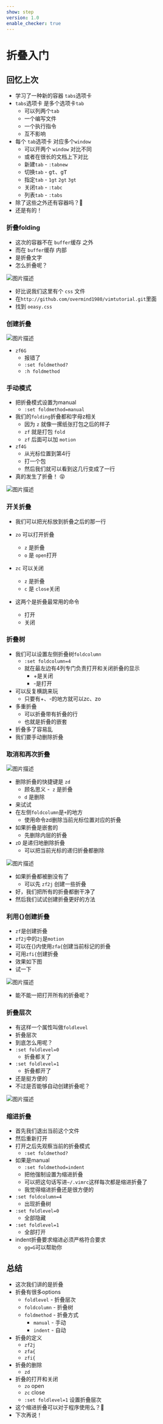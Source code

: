 ```yaml
---
show: step
version: 1.0
enable_checker: true
---
```


# 折叠入门

## 回忆上次

- 学习了一种新的容器 `tabs`选项卡
- `tabs`选项卡 是多个选项卡`tab`
	- 可以列两个`tab`
	- 一个编写文件
	- 一个执行指令
	- 互不影响
- 每个 `tab`选项卡 对应多个`window`
	- 可以开两个 `window` 对比不同
	- 或者在很长的文档上下对比
	- 新建`tab` - `:tabnew`
	- 切换`tab` - <kbd>g</kbd><kbd>t</kbd>、<kbd>g</kbd><kbd>T</kbd>
	- 指定`tab` - `1gt` `2gt` `3gt`
	- 关闭`tab` - `:tabc`
	- 列表`tab` - `:tabs`
- 除了这些之外还有容器吗？🤔
- 还是有的！

### 折叠folding
- 这次的容器不在 `buffer`缓存 之外
- 而在 `buffer`缓存 内部
- 是折叠文字
- 怎么折叠呢？

![图片描述](https://doc.shiyanlou.com/courses/uid1190679-20210723-1627051713865)

- 好比说我们这里有个 `css` 文件
- 在`http://github.com/overmind1980/vimtutorial.git`里面 
- 找到 `oeasy.css`

### 创建折叠

![图片描述](https://doc.shiyanlou.com/courses/uid1190679-20210723-1627051997859)
- `zf6G`
	- 报错了
	- `:set foldmethod?`
	- `:h foldmethod`

### 手动模式
- 把折叠模式设置为manual
	- `:set foldmethod=manual`
- 我们的`folding`折叠都和字母z相关
	- 因为 `z` 就像一摞纸张打包之后的样子
	- `zf` 就是打包 `fold`
	- `zf` 后面可以加 `motion`
- `zf4G` 
	- 从光标位置到第4行
	- 打一个包
	- 然后我们就可以看到这几行变成了一行
- 真的发生了折叠！ 😝

![图片描述](https://doc.shiyanlou.com/courses/uid1190679-20210723-1627052411049)

### 开关折叠

- 我们可以把光标放到折叠之后的那一行
- `zo` 可以打开折叠
	- `z` 是折叠
	- `o`  是 `open`打开
- `zc` 可以关闭
	- `z` 是折叠
	- `c` 是 `close`关闭

- 这两个是折叠最常用的命令
	- 打开 
	- 关闭

### 折叠树
- 我们可以设置左侧折叠树`foldcolumn`
	- `:set foldcolumn=4`
	- 就在最左边有4列专门负责打开和关闭折叠的显示
		- +是关闭
		- -是打开
 - 可以反复横跳来玩
	- 只要有+、-的地方就可以zc、zo
- 多重折叠
	- 可以折叠带有折叠的行
	- 也就是折叠的嵌套
- 折叠多了容易乱
- 我们要手动删除折叠



### 取消和再次折叠

![图片描述](https://doc.shiyanlou.com/courses/uid1190679-20210724-1627084786031)

- 删除折叠的快捷键是 `zd`
	- 顾名思义
	-` z` 是折叠
	- `d` 是删除
- 来试试
- 在左侧`foldcolumn`是`+`的地方
	- 使用命令zd删除当前光标位置对应的折叠
- 如果折叠是嵌套的
	- 先删除内层的折叠
- `zD` 是递归地删除折叠
	- 可以把当前光标的递归折叠都删除


![图片描述](https://doc.shiyanlou.com/courses/uid1190679-20210724-1627085128856)

- 如果折叠都被删没有了
	- 可以先 `zf2j` 创建一些折叠
- 好，我们把所有的折叠都删干净了
- 然后我们试试创建折叠更好的方法

### 利用{}创建折叠

- `zf`是创建折叠
- `zf2j`中的`2j`是`motion`
- 可以在{}内使用`zfa{`创建当前标记的折叠
- 可用`zfi{`创建折叠
- 效果如下图
- 试一下

![图片描述](https://doc.shiyanlou.com/courses/uid1190679-20210724-1627085419692)

- 能不能一把打开所有的折叠呢？

### 折叠层次

- 有这样一个属性叫做`foldlevel`
- 折叠层次
- 到底怎么用呢？
- `:set foldlevel=0`
	- 折叠都关了
- `:set foldlevel=1`
	- 折叠都开了
- 还是挺方便的
- 不过是否能够自动创建折叠呢？
	
![图片描述](https://doc.shiyanlou.com/courses/uid1190679-20210724-1627086064715)

### 缩进折叠

- 首先我们退出当前这个文件
- 然后重新打开
- 打开之后先观察当前的折叠模式
	- `:set foldmethod?`
- 如果是manual
	- `:set foldmethod=indent`
	- 把他强制设置为缩进折叠
	- 可以把这句话写进`~/.vimrc`这样每次都是缩进折叠了
	- 我觉得缩进折叠还是很方便的
- `:set foldcolumn=4`
	- 出现折叠树
- `:set foldlevel=0`
	- 全部隐藏
- `:set foldlevel=1`
	- 全部打开
- indent折叠要求缩进必须严格符合要求
	- `gg=G`可以帮助你
	
## 总结

- 这次我们讲的是折叠
- 折叠有很多options
	- `foldlevel` - 折叠层次
	- `foldcolumn` - 折叠树
	- `foldmethod` - 折叠方式
		- `manual` - 手动
		- `indent` - 自动
- 折叠的定义
	- `zf2j`
	- `zfa{`
	- `zfi{`
- 折叠的删除
	- `zd`
- 折叠的打开和关闭
	- `zo` open
	- `zc` close
	- `:set foldlevel=1` 设置折叠层次
- 这个缩进折叠可以对于程序使用么？🤔
- 下次再说！






